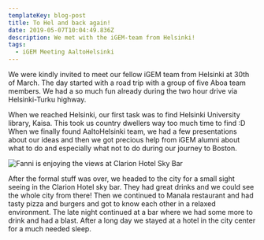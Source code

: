 ```yaml
---
templateKey: blog-post
title: To Hel and back again!
date: 2019-05-07T10:04:49.836Z
description: We met with the iGEM-team from Helsinki!
tags:
  - iGEM Meeting AaltoHelsinki
---
```

We were kindly invited to meet our fellow iGEM team from Helsinki at 30th of March. The day started with a road trip with a group of five Aboa team members. We had a so much fun already during the two hour drive via Helsinki-Turku highway.

When we reached Helsinki, our first task was to find Helsinki University library, Kaisa. This took us country dwellers way too much time to find :D When we finally found AaltoHelsinki team, we had a few presentations about our ideas and then we got precious help from iGEM alumni about what to do and especially what not to do during our journey to Boston. 

![](/img/helsinkimeeting_pic1.png "Fanni is enjoying the views at Clarion Hotel Sky Bar")

After the formal stuff was over, we headed to the city for a small sight seeing in the Clarion Hotel sky bar. They had great drinks and we could see the whole city from there! Then we continued to Manala restaurant and had tasty pizza and burgers and got to know each other in a relaxed environment. The late night continued at a bar where we had some more to drink and had a blast. After a long day we stayed at a hotel in the city center for a much needed sleep.
